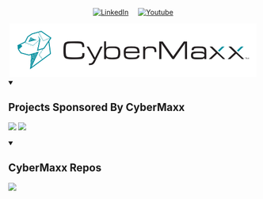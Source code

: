  <p align="center">
  <a href="https://www.linkedin.com/company/cybermaxx/posts/?feedView=all"><img width="32px" alt="LinkedIn" title="LinkedIn" src="https://i.imgur.com/yRpa1dQ.png"/></a>
   &#8287;&#8287;&#8287;
   <a href="https://www.youtube.com/channel/UCWIla0Ree5BZfGmwOZ2VO5Q"><img width="32px" alt="Youtube" title="Youtube" src="https://i.imgur.com/qiXu7b2.png"/>

<div align="center">
  <a href="https://www.cybermaxx.com/">
    <img src="../images/cybermaxx_logo.png" width="500">
  </a>
</div>


<details open> 
  <summary><h2>Projects Sponsored By CyberMaxx</h2></summary>
    <p align="left">
     <a href="https://github.com/theresafewconors/mssprinkler">
     <img width="330" src="https://github-readme-stats.vercel.app/api/pin/?username=TheresAFewConors&repo=mssprinkler&theme=onedark"/></a>
     <a href="https://github.com/theresafewconors/cloudsweep">
    <img width="330" src="https://github-readme-stats.vercel.app/api/pin/?username=TheresAFewConors&repo=cloudsweep&theme=onedark"/></a>
  </a>
   </p>
</details>

<details open>
  <summary><h2>CyberMaxx Repos</h2></summary>
 <p align="left">
   <img width="330" src="https://github-readme-stats.vercel.app/api/pin/?username=cybermaxxofficial&repo=ransomware-research&theme=onedark"/>
    </a>
   </p>
</details>
